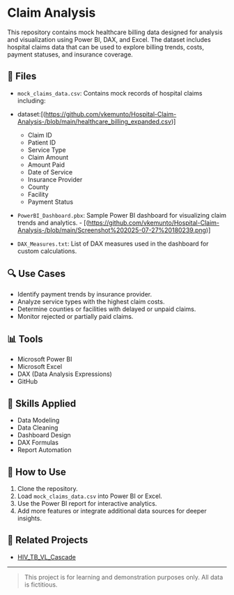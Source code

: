 
# Claim Analysis

This repository contains mock healthcare billing data designed for analysis and visualization using Power BI, DAX, and Excel. The dataset includes hospital claims data that can be used to explore billing trends, costs, payment statuses, and insurance coverage.

## 📁 Files

- `mock_claims_data.csv`: Contains mock records of hospital claims including:
- dataset:[(https://github.com/vkemunto/Hospital-Claim-Analysis-/blob/main/healthcare_billing_expanded.csv)]
  - Claim ID
  - Patient ID
  - Service Type
  - Claim Amount
  - Amount Paid
  - Date of Service
  - Insurance Provider
  - County
  - Facility
  - Payment Status

- `PowerBI_Dashboard.pbx`: Sample Power BI dashboard for visualizing claim trends and analytics. -  [(https://github.com/vkemunto/Hospital-Claim-Analysis-/blob/main/Screenshot%202025-07-27%20180239.png)]
- `DAX_Measures.txt`: List of DAX measures used in the dashboard for custom calculations.

## 🔍 Use Cases

- Identify payment trends by insurance provider.
- Analyze service types with the highest claim costs.
- Determine counties or facilities with delayed or unpaid claims.
- Monitor rejected or partially paid claims.

## 📊 Tools

- Microsoft Power BI
- Microsoft Excel
- DAX (Data Analysis Expressions)
- GitHub

## 🧠 Skills Applied

- Data Modeling
- Data Cleaning
- Dashboard Design
- DAX Formulas
- Report Automation

## 🚀 How to Use

1. Clone the repository.
2. Load `mock_claims_data.csv` into Power BI or Excel.
3. Use the Power BI report for interactive analytics.
4. Add more features or integrate additional data sources for deeper insights.

## 🔗 Related Projects

- [HIV_TB_VL_Cascade](https://github.com/vkemunto/hiv_tb_vl_cascade)

---

> This project is for learning and demonstration purposes only. All data is fictitious.
